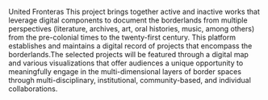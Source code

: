 United Fronteras 
This project brings together active and inactive works that leverage digital components to document the borderlands from multiple perspectives (literature, archives, art, oral histories, music, among others) from the pre-colonial times to the twenty-first century. This platform establishes and maintains a digital record of projects that encompass the borderlands.The selected projects will be featured through a digital map and various visualizations that offer audiences a unique opportunity to meaningfully engage in the multi-dimensional layers of border spaces through multi-disciplinary, institutional, community-based, and individual collaborations. 
